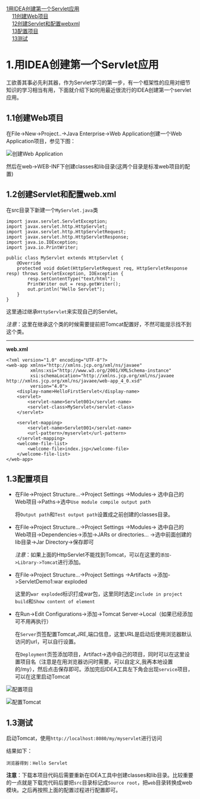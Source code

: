 <nav>
<a href="#"></a><br/>
<a href="#1.用IDEA创建第一个Servlet应用">1用IDEA创建第一个Servlet应用</a><br/>
&nbsp;&nbsp;&nbsp;&nbsp;<a href="#1.1创建Web项目">11创建Web项目</a><br/>
&nbsp;&nbsp;&nbsp;&nbsp;<a href="#1.2创建Servlet和配置web.xml">12创建Servlet和配置webxml</a><br/>
&nbsp;&nbsp;&nbsp;&nbsp;<a href="#1.3配置项目">13配置项目</a><br/>
&nbsp;&nbsp;&nbsp;&nbsp;<a href="#1.3测试">13测试</a><br/>
</nav>


# 1.用IDEA创建第一个Servlet应用

工欲善其事必先利其器，作为Servlet学习的第一步，有一个框架性的应用对细节知识的学习相当有用，下面就介绍下如何用最近很流行的IDEA创建第一个servlet应用。

## 1.1创建Web项目

在File->New->Project..->Java Enterprise->Web Application创建一个Web Application项目，参见下图：

![创建Web Application](https://note.youdao.com/yws/public/resource/cf4b2a4757bd3195ea253c4aba444f2b/xmlnote/B8669A0A229A4CF9B5A48478F8F77A86/14302)

然后在web->WEB-INF下创建classes和lib目录(这两个目录是标准web项目的配置)

## 1.2创建Servlet和配置web.xml

在src目录下新建一个`MyServlet.java`类

```
import javax.servlet.ServletException;
import javax.servlet.http.HttpServlet;
import javax.servlet.http.HttpServletRequest;
import javax.servlet.http.HttpServletResponse;
import java.io.IOException;
import java.io.PrintWriter;

public class MyServlet extends HttpServlet {
    @Override
    protected void doGet(HttpServletRequest req, HttpServletResponse resp) throws ServletException, IOException {
        resp.setContentType("text/html");
        PrintWriter out = resp.getWriter();
        out.println("Hello Servlet");
    }
}
```

这里通过继承`HttpServlet`来实现自己的Servlet。

*注意*：这里在继承这个类的时候需要提前把Tomcat配置好，不然可能提示找不到这个类。

---

**web.xml**

```
<?xml version="1.0" encoding="UTF-8"?>
<web-app xmlns="http://xmlns.jcp.org/xml/ns/javaee"
         xmlns:xsi="http://www.w3.org/2001/XMLSchema-instance"
         xsi:schemaLocation="http://xmlns.jcp.org/xml/ns/javaee http://xmlns.jcp.org/xml/ns/javaee/web-app_4_0.xsd"
         version="4.0">
    <display-name>HelloFirstServlet</display-name>
    <servlet>
        <servlet-name>Servlet001</servlet-name>
        <servlet-class>MyServlet</servlet-class>
    </servlet>
    
    <servlet-mapping>
        <servlet-name>Servlet001</servlet-name>
        <url-pattern>/myservlet</url-pattern>
    </servlet-mapping>
    <welcome-file-list>
        <welcome-file>index.jsp</welcome-file>
    </welcome-file-list>
</web-app>
```



## 1.3配置项目

- 在File->Project Structure...->Project Settings ->Modules-> 选中自己的Web项目->Paths->选中`Use module compile output path`

  将`Output path`和`Test output path`设置成之前创建的classes目录。

- 在File->Project Structure...->Project Settings ->Modules-> 选中自己的Web项目->Dependencies->添加->JARs or directories... ->选中前面创建的lib目录->Jar Directory->保存即可

  *注意*：如果上面的HttpServlet不能找到Tomcat，可以在这里的`添加->Library->Tomcat`进行添加。

- 在File->Project Structure...->Project Settings ->Artifacts ->添加->ServletDemo1:war exploded

  这里的`war exploded`标识打成war包，这里同时选定`include in project build`和`Show content of element`

- 在Run->Edit Configurations->添加->Tomcat Server->Local（如果已经添加可不用再执行）

  在`Server`页签配置Tomcat,JRE,端口信息，这里URL是启动后使用浏览器默认访问的url，可以自行设置。

  在`Deployment`页签添加项目，Artifact->选中自己的项目，同时可以在这里设置项目名（注意是在用浏览器访问时需要，可以自定义,我再本地设置的/my），然后点击保存即可。添加完后IDEA工具左下角会出现`service`项目，可以在这里启动Tomcat

![配置项目](https://note.youdao.com/yws/public/resource/cf4b2a4757bd3195ea253c4aba444f2b/xmlnote/BBCD99ED82EC414A93BF398E940F35FC/14314)

![配置Tomcat](https://note.youdao.com/yws/public/resource/cf4b2a4757bd3195ea253c4aba444f2b/xmlnote/79BB520AE8864A5D8070EC1F9187E35F/14318)

## 1.3测试

启动Tomcat，使用`http://localhost:8080/my/myservlet`进行访问

结果如下：

```
浏览器得到：Hello Servlet
```

**注意**：下载本项目代码后需要重新在IDEA工具中创建classes和lib目录。比较重要的一点就是下载完代码后要把`src`目录标记成`Source root`，把`web`目录转换成web模块。之后再按照上面的配置过程进行配置即可。